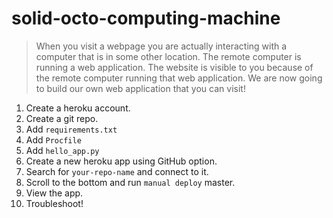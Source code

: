 # solid-octo-computing-machine

> When you visit a webpage you are actually interacting with a computer that is in some other location. The remote computer is running a web application. The website is visible to you because of the remote computer running that web application. We are now going to build our own web application that you can visit!

1. Create a heroku account.
2. Create a git repo.
3. Add `requirements.txt`
4. Add `Procfile`
5. Add `hello_app.py`
6. Create a new heroku app using GitHub option.
7. Search for `your-repo-name` and connect to it.
8. Scroll to the bottom and run `manual deploy` master.
9. View the app.
10. Troubleshoot!
